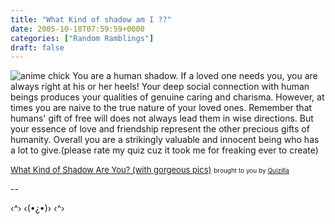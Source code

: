 ```yaml
---
title: "What Kind of shadow am I ??"
date: 2005-10-18T07:59:59+0000
categories: ["Random Ramblings"]
draft: false
---
```


<img src="http://images.quizilla.com/S/superbean/1078640069_nGirlColor.jpg" border="0" alt="anime chick"/>
You are a 
human shadow.  If a loved one needs you,
you are always right at his or her heels! Your
deep social connection with 
human beings
produces your qualities of genuine caring and
charisma.  However, at times you are naive to
the true 
nature of your loved ones.  Remember
that humans' gift of free will does not always
lead them in wise directions.  
But your essence
of love and friendship represent the other
precious gifts of humanity. Overall you are 
a
strikingly valuable and innocent being who has
a lot to give.(please rate my quiz cuz it took
me for freaking 
ever to create)


<a href="http://quizilla.com/users/superbean/quizzes/
What%20Kind%20of%20Shadow%20Are%20You%3F%20(with%20gorgeous%20pics)/"> <font size="-1">What Kind of Shadow Are You? (with 
gorgeous pics)</font></a>
 <font size="-3">brought to you by <a href="http://quizilla.com">Quizilla</a></font>
 
--
 
‹^› ‹(•¿•)› ‹^›